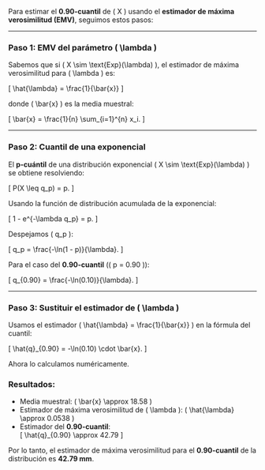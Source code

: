 Para estimar el **0.90-cuantil** de \( X \) usando el **estimador de máxima verosimilitud (EMV)**, seguimos estos pasos:

---

### **Paso 1: EMV del parámetro \( \lambda \)**
Sabemos que si \( X \sim \text{Exp}(\lambda) \), el estimador de máxima verosimilitud para \( \lambda \) es:

\[
\hat{\lambda} = \frac{1}{\bar{x}}
\]

donde \( \bar{x} \) es la media muestral:

\[
\bar{x} = \frac{1}{n} \sum_{i=1}^{n} x_i.
\]

---

### **Paso 2: Cuantil de una exponencial**
El **p-cuántil** de una distribución exponencial \( X \sim \text{Exp}(\lambda) \) se obtiene resolviendo:

\[
P(X \leq q_p) = p.
\]

Usando la función de distribución acumulada de la exponencial:

\[
1 - e^{-\lambda q_p} = p.
\]

Despejamos \( q_p \):

\[
q_p = \frac{-\ln(1 - p)}{\lambda}.
\]

Para el caso del **0.90-cuantil** (\( p = 0.90 \)):

\[
q_{0.90} = \frac{-\ln(0.10)}{\lambda}.
\]

---

### **Paso 3: Sustituir el estimador de \( \lambda \)**
Usamos el estimador \( \hat{\lambda} = \frac{1}{\bar{x}} \) en la fórmula del cuantil:

\[
\hat{q}_{0.90} = -\ln(0.10) \cdot \bar{x}.
\]

Ahora lo calculamos numéricamente.

### **Resultados:**
- Media muestral: \( \bar{x} \approx 18.58 \)
- Estimador de máxima verosimilitud de \( \lambda \): \( \hat{\lambda} \approx 0.0538 \)
- Estimador del **0.90-cuantil**:  
  \[
  \hat{q}_{0.90} \approx 42.79
  \]

Por lo tanto, el estimador de máxima verosimilitud para el **0.90-cuantil** de la distribución es **42.79 mm**.